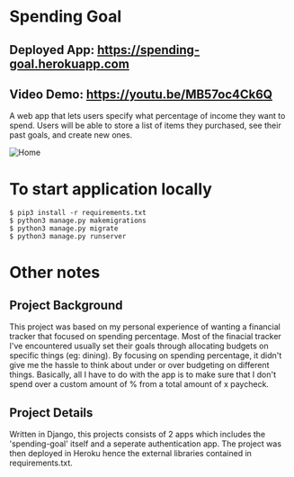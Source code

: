 # Spending Goal
## Deployed App: https://spending-goal.herokuapp.com
## Video Demo: https://youtu.be/MB57oc4Ck6Q
A web app that lets users specify what percentage of income they want to spend. Users will be able to store a list of items they purchased, see their past goals, and create new ones.

![Home](https://i.imgur.com/jj1aXZC.png)

# To start application locally
```
$ pip3 install -r requirements.txt
$ python3 manage.py makemigrations
$ python3 manage.py migrate
$ python3 manage.py runserver
```
# Other notes
## Project Background
This project was based on my personal experience of wanting a financial tracker that focused on spending percentage. Most of the finacial tracker I've encountered usually set their goals through allocating budgets on specific things (eg: dining). By focusing on spending percentage, it didn't give me the hassle to think about under or over budgeting on different things. Basically, all I have to do with the app is to make sure that I don't spend over a custom amount of % from a total amount of x paycheck.
## Project Details
Written in Django, this projects consists of 2 apps which includes the 'spending-goal' itself and a seperate authentication app. The project was then deployed in Heroku hence the external libraries contained in requirements.txt. 



